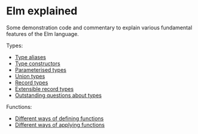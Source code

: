 # Elm explained

Some demonstration code and commentary
to explain various fundamental features of the Elm language.

Types:
* [Type aliases](types/TypeAliases.md)
* [Type constructors](TypeConstructors.elm)
* [Parameterised types](ParameterisedTypes.elm)
* [Union types](UnionTypes.elm)
* [Record types](RecordTypes.elm)
* [Extensible record types](ExtensibleRecordTypes.elm)
* [Outstanding questions about types](TypeQuestions.elm)

Functions:
* [Different ways of defining functions](DefiningFunctions.elm)
* [Different ways of applying functions](ApplyingFunctions.elm)


